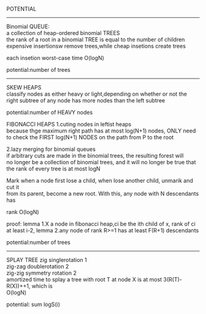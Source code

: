 POTENTIAL

---
Binomial QUEUE:  
a collection of heap-ordered binomial TREES  
the rank of a root in a binomial TREE is equal to the number of children  
expensive insertionsw remove trees,while cheap insetions create trees  

each insetion worst-case time O(logN)  

potential:number of trees

---
SKEW HEAPS  
classify nodes as either heavy or light,depending on whether or not 
the right subtree of any node has more nodes than the left subtree

potential:number of HEAVY nodes


FIBONACCI HEAPS
1.cuting nodes in leftist heaps  
because thge maximum right path has at most log(N+1) nodes, ONLY need  
to check the FIRST log(N+1) NODES on the path from P to the root

2.lazy merging for binomial queues  
if arbitrary cuts are made in the binomial trees, the resulting forest will  
no longer be a collection of binomial trees, and it will no longer be true that  
the rank of every tree is at most logN

Mark when a node first lose a child, when lose another child, unmarik and cut it  
from its parent, become a new root. With this, any node with N descendants has  

rank O(logN)  

proof:
lemma 1.X a node in fibonacci heap,ci be the ith child of x, rank of ci at least i-2,
lemma 2.any node of rank R>=1 has at least F(R+1) descendants 

potential:number of trees

---
SPLAY TREE
zig singlerotation  1  
zig-zag doublerotation 2  
zig-zig symmetry rotation 2  
amortized time to splay a tree with root T at node X is at most 3(R(T)-R(X))++1, which is  
O(logN)

potential: sum logS(i)
